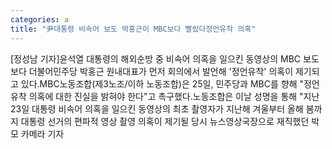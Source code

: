 ```yaml
---
categories: a
title: "尹대통령 비속어 보도 박홍근이 MBC보다 빨랐다정언유착 의혹"
---
```

[정성남 기자]윤석열 대통령의 해외순방 중 비속어 의혹을 일으킨 동영상의 MBC 보도보다 더불어민주당 박홍근 원내대표가 먼저 회의에서 발언해 &#39;정언유착&#39; 의혹이 제기되고 있다.MBC노동조합(제3노조/이하 노동조합)은 25일, 민주당과 MBC를 향해 "정언유착 의혹에 대한 진실을 밝혀야 한다"고 촉구했다.노동조합은 이날 성명을 통해 "지난 23일 대통령 비속어 의혹을 일으킨 동영상의 최초 촬영자가 지난해 겨울부터 올해 봄까지 대통령 선거의 편파적 영상 촬영 의혹이 제기될 당시 뉴스영상국장으로 재직했던 박 모 카메라 기자